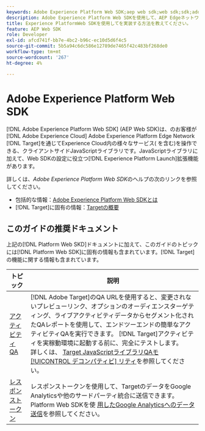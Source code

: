 ```yaml
---
keywords: Adobe Experience Platform Web SDK;aep web sdk;web sdk;sdk;adobe experience cloud;platform edge network;adobe experience platform edge network;edge network;aep edge network
description: Adobe Experience Platform Web SDKを使用して、AEP Edgeネットワークを通じてAdobe Experience Cloudの様々なサービスとやり取りする方法について説明します。
title: Experience PlatformWeb SDKを使用してを実装する方法を教えてください。
feature: AEP Web SDK
role: Developer
exl-id: afcd741f-bb7e-4bc2-b96c-ec10d5d6f4c5
source-git-commit: 5b5a94c6dc586e12789de7465f42c483bf268de0
workflow-type: tm+mt
source-wordcount: '267'
ht-degree: 4%

---
```


# Adobe Experience Platform Web SDK

[!DNL Adobe Experience Platform Web SDK] (AEP Web SDK)は、のお客様が [!DNL Adobe Experience Cloud] Adobe Experience Platform Edge Network [!DNL Target]を通じてExperience Cloud内の様々なサービス( を含む)を操作できる、クライアントサイドJavaScriptライブラリです。JavaScriptライブラリに加えて、Web SDKの設定に役立つ[!DNL Experience Platform Launch]拡張機能があります。

詳しくは、*Adobe Experience Platform Web SDK*&#x200B;のヘルプの次のリンクを参照してください。

* 包括的な情報：[Adobe Experience Platform Web SDKとは](https://experienceleague.adobe.com/docs/experience-platform/edge/home.html)
* [!DNL Target]に固有の情報：[Targetの概要](https://experienceleague.adobe.com/docs/experience-platform/edge/personalization/adobe-target/target-overview.html)

## このガイドの推奨ドキュメント

上記の[!DNL Platform Web SKD]ドキュメントに加えて、このガイドのトピックには[!DNL Platform Web SDK]に固有の情報も含まれています。[!DNL Target]の機能に関する情報も含まれています。

| トピック | 説明 |
| --- | --- |
| [アクティビティ QA](/help/c-activities/c-activity-qa/activity-qa.md) | [!DNL Adobe Target]のQA URLを使用すると、変更されないプレビューリンク、オプションのオーディエンスターゲティング、ライブアクティビティデータからセグメント化されたQAレポートを使用して、エンドツーエンドの簡単なアクティビティQAを実行できます。 [!DNL Target]アクティビティを実稼動環境に起動する前に、完全にテストします。<br>詳しくは、 [Target JavaScriptライブラリQAモ [!UICONTROL デコンパティビ] リティ](/help/c-activities/c-activity-qa/activity-qa.md#compatibility)を参照してください。 |
| [レスポンストークン](/help/administrating-target/response-tokens.md) | レスポンストークンを使用して、TargetのデータをGoogle Analyticsや他のサードパーティ統合に送信できます。<br>Platform Web SDKを使 [用したGoogle Analyticsへのデータ送信](/help/administrating-target/response-tokens.md#platform-web-sdk)を参照してください。 |

